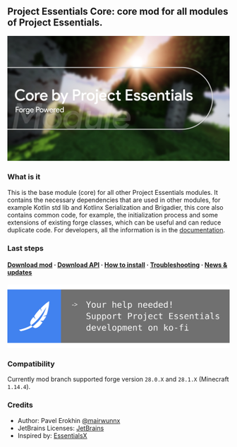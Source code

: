 ## Project Essentials Core: core mod for all modules of Project Essentials.

<img src="./assets/core_social_logo.jpg">

### What is it

This is the base module (core) for all other Project Essentials modules. It contains the necessary dependencies that are used in other modules, for example Kotlin std lib and Kotlinx Serialization and Brigadier, this core also contains common code, for example, the initialization process and some extensions of existing forge classes, which can be useful and can reduce duplicate code. For developers, all the information is in the [documentation](documentation/for-developers.md).

### Last steps

#### [Download mod](https://github.com/ProjectEssentials/ProjectEssentials-Core/releases/download/v1.14.4-1.0.3.0/ProjectEssentials-Core-MOD-1.14.4-1.0.3.0.jar) · [Download API](https://github.com/ProjectEssentials/ProjectEssentials-Core/releases/download/v1.14.4-1.0.3.0/ProjectEssentials-Core-API-1.14.4-1.0.3.0.jar) · [How to install](documentation/for-players.md) · [Troubleshooting](https://github.com/ProjectEssentials/ProjectEssentials-Core/issues/new/choose) · [News & updates](https://t.me/minecraftforge)

<a href="https://ko-fi.com/mairwunnx" target="_blank"><img src="./assets/support_social.svg"></a>

### Compatibility

Currently mod branch supported forge version `28.0.X` and `28.1.X` (Minecraft `1.14.4`).

### Credits

- Author: Pavel Erokhin [@mairwunnx](https://github.com/mairwunnx)
- JetBrains Licenses: [JetBrains](https://www.jetbrains.com/)
- Inspired by: [EssentialsX](https://github.com/EssentialsX)
